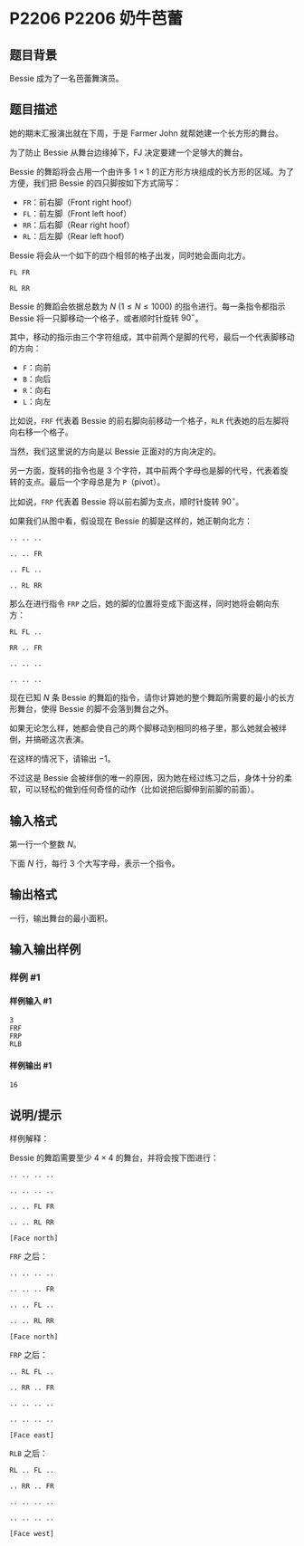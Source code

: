 # P2206 P2206 奶牛芭蕾

## 题目背景

Bessie 成为了一名芭蕾舞演员。

## 题目描述

她的期末汇报演出就在下周，于是 Farmer John 就帮她建一个长方形的舞台。

为了防止 Bessie 从舞台边缘掉下，FJ 决定要建一个足够大的舞台。

Bessie 的舞蹈将会占用一个由许多 $1 \times 1$ 的正方形方块组成的长方形的区域。为了方便，我们把 Bessie 的四只脚按如下方式简写：

- `FR`：前右脚（Front right hoof）
- `FL`：前左脚（Front left hoof）
- `RR`：后右脚（Rear right hoof）
- `RL`：后左脚（Rear left hoof）

Bessie 将会从一个如下的四个相邻的格子出发，同时她会面向北方。

```plain
FL FR

RL RR
```

Bessie 的舞蹈会依据总数为 $N\ (1 \le N \le 1000)$ 的指令进行。每一条指令都指示 Bessie 将一只脚移动一个格子，或者顺时针旋转 $90^\circ$。

其中，移动的指示由三个字符组成，其中前两个是脚的代号，最后一个代表脚移动的方向：

- `F`：向前
- `B`：向后
- `R`：向右
- `L`：向左

比如说，`FRF` 代表着 Bessie 的前右脚向前移动一个格子，`RLR` 代表她的后左脚将向右移一个格子。

当然，我们这里说的方向是以 Bessie 正面对的方向决定的。

另一方面，旋转的指令也是 $3$ 个字符，其中前两个字母也是脚的代号，代表着旋转的支点。最后一个字母总是为 `P`（pivot）。

比如说，`FRP` 代表着 Bessie 将以前右脚为支点，顺时针旋转 $90^\circ$。

如果我们从图中看，假设现在 Bessie 的脚是这样的，她正朝向北方：

```plain
.. .. ..

.. .. FR

.. FL ..

.. RL RR
```

那么在进行指令 `FRP` 之后，她的脚的位置将变成下面这样，同时她将会朝向东方：

```plain
RL FL ..

RR .. FR

.. .. ..

.. .. ..
```

现在已知 $N$ 条 Bessie 的舞蹈的指令，请你计算她的整个舞蹈所需要的最小的长方形舞台，使得 Bessie 的脚不会落到舞台之外。

如果无论怎么样，她都会使自己的两个脚移动到相同的格子里，那么她就会被绊倒，并搞砸这次表演。

在这样的情况下，请输出 $-1$。

不过这是 Bessie 会被绊倒的唯一的原因，因为她在经过练习之后，身体十分的柔软，可以轻松的做到任何奇怪的动作（比如说把后脚伸到前脚的前面）。

## 输入格式

第一行一个整数 $N$。

下面 $N$ 行，每行 $3$ 个大写字母，表示一个指令。

## 输出格式

一行，输出舞台的最小面积。

## 输入输出样例

### 样例 #1

#### 样例输入 #1

```
3
FRF
FRP
RLB
```

#### 样例输出 #1

```
16
```

## 说明/提示

样例解释：

Bessie 的舞蹈需要至少 $4 \times 4$ 的舞台，并将会按下图进行：

```plain
.. .. .. ..

.. .. .. ..

.. .. FL FR

.. .. RL RR

[Face north]
```

`FRF` 之后：

```plain
.. .. .. ..

.. .. .. FR

.. .. FL ..

.. .. RL RR

[Face north]
```

`FRP` 之后：

```plain
.. RL FL ..

.. RR .. FR

.. .. .. ..

.. .. .. ..

[Face east]
```

`RLB` 之后：

```plain
RL .. FL ..

.. RR .. FR

.. .. .. ..

.. .. .. ..

[Face west]
```
